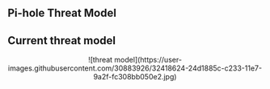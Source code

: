 Pi-hole Threat Model
------------------

Current threat model
--------------------
<center>
![threat model](https://user-images.githubusercontent.com/30883926/32418624-24d1885c-c233-11e7-9a2f-fc308bb050e2.jpg)
</center>
